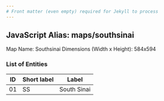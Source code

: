 ```yaml
---
# Front matter (even empty) required for Jekyll to process
---
```


## JavaScript Alias: maps/southsinai

Map Name: Southsinai
Dimensions (Width x Height): 584x594





### List of Entities

ID | Short label | Label
---|---|---|
01|SS|South Sinai

